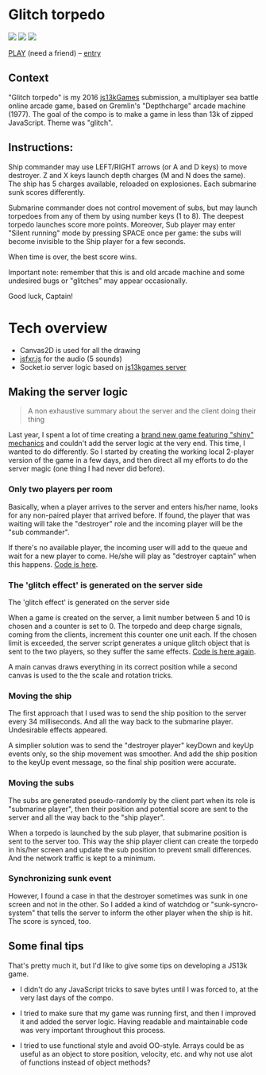 # Glitch torpedo
[![](https://img.shields.io/badge/js13kGames-2016-b12a34.svg)](http://js13kgames.com/) [![](https://img.shields.io/badge/desktop-%23-----yellow.svg)](http://2016.js13kgames.com/#winners)   [![](https://img.shields.io/badge/server-%234-yellow.svg)](http://2016.js13kgames.com/#winners-server)

[PLAY](https://glitch-torpedo.herokuapp.com/) (need a friend) – [entry](http://js13kgames.com/entries/glitch-torpedo)

## Context

"Glitch torpedo" is my 2016 [js13kGames](http://js13kgames.com/entries/2016) submission, a multiplayer sea battle online arcade game, based on Gremlin's "Depthcharge" arcade machine (1977). 
The goal of the compo is to make a game in less than 13k of zipped JavaScript. Theme was "glitch". 

## Instructions:

Ship commander may use LEFT/RIGHT arrows (or A and D keys) to move destroyer. 
Z and X keys launch depth charges (M and N does the same).
The ship has 5 charges available, reloaded on explosiones.
Each submarine sunk scores differently.

Submarine commander does not control movement of subs, but may launch torpedoes from
any of them by using number keys (1 to 8). The deepest torpedo launches score more points.
Moreover, Sub player may enter "Silent running" mode by pressing SPACE once per game: 
the subs will become invisible to the Ship player for a few seconds.

When time is over, the best score wins.

Important note: remember that this is and old arcade machine and some undesired bugs or
"glitches" may appear occasionally.

Good luck, Captain!

# Tech overview

- Canvas2D is used for all the drawing
- [jsfxr.js](https://github.com/mneubrand/jsfxr) for the audio (5 sounds)
- Socket.io server logic based on [js13kgames server](https://github.com/js13kGames/js13kserver)

## Making the server logic

> A non exhaustive summary about the server and the client doing their thing

Last year, I spent a lot of time creating a [brand new game featuring "shiny" mechanics](http://js13kgames.com/entries/battle-of-mages-in-the-unireverse) and couldn't add the server logic at the very end.
This time, I wanted to do differently. So I started by creating the working local 2-player version of the game in a few days, and then direct all my efforts to do the server magic (one thing I had never did before). 

### Only two players per room

Basically, when a player arrives to the server and enters his/her name, looks for any non-paired player that arrived before. If found, the player that was waiting will take the "destroyer" role and the incoming player will be the "sub commander".

If there's no available player, the incoming user will add to the queue and wait for a new player to come. He/she will play as "destroyer captain" when this happens. [Code is here](public/server_noCompress.js).

### The 'glitch effect' is generated on the server side

The 'glitch effect' is generated on the server side

When a game is created on the server, a limit number between 5 and 10 is chosen and a counter is set to 0. The torpedo and deep charge signals, coming from the clients, increment this counter one unit each. If the chosen limit is exceeded, the server script generates a unique glitch object that is sent to the two players, so they suffer the same effects. [Code is here again](public/server_noCompress.js).

A main canvas draws everything in its correct position while a second canvas is used to the the scale and rotation tricks.

### Moving the ship

The first approach that I used was to send the ship position to the server every 34 milliseconds. And all the way back to the submarine player. Undesirable effects appeared.

A simplier solution was to send the "destroyer player" keyDown and keyUp events only, so the ship movement was smoother. And add the ship position to the keyUp event message, so the final ship position were accurate.

### Moving the subs

The subs are generated pseudo-randomly by the client part when its role is "submarine player", then their position and potential score are sent to the server and all the way back to the "ship player".

When a torpedo is launched by the sub player, that submarine position is sent to the server too. This way the ship player client can create the torpedo in his/her screen and update the sub position to prevent small differences. And the network traffic is kept to a minimum.

### Synchronizing sunk event

However, I found a case in that the destroyer sometimes was sunk in one screen and not in the other. So I added a kind of watchdog or "sunk-syncro-system" that tells the server to inform the other player when the ship is hit. The score is synced, too.

## Some final tips

That's pretty much it, but I'd like to give some tips on developing a JS13k game.

- I didn't do any JavaScript tricks to save bytes until I was forced to, at the very last days of the compo. 

- I tried to make sure that my game was running first, and then I improved it and added the server logic. Having readable and maintainable code was very important throughout this process.

- I tried to use functional style and avoid OO-style. Arrays could be as useful as an object to store position, velocity, etc. and why not use alot of functions instead of object methods?
